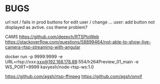 # BUGS
url not / fails in prod
buttons for edit user / change ...
user: add button not displayed as avtive. css theme problem?

CAMS
https://github.com/deepch/RTSPtoWeb
https://stackoverflow.com/questions/58899464/not-able-to-show-live-camera-rtsp-streaming-with-angular


docker run -p 9999:9999 -e URL=rtsp://xxx:xxx@192.168.178.88:554/h264Preview_01_main -e WS_PORT=9999 kavyesh/node-rtsp-ws:1.0

https://github.com/agsh/rtsp-ffmpeg
https://github.com/agsh/onvif